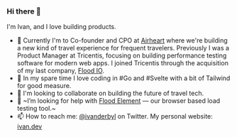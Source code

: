 ### Hi there 👋

I'm Ivan, and I love building products. 

- 🔭 Currently I'm to Co-founder and CPO at [Airheart](https://airheart.com) where we're building a new kind of travel experience for frequent travelers. Previously I was a Product Manager at Tricentis, focusing on building performance testing software for modern web apps. I joined Tricentis through the acquisition of my last company, [Flood IO](github.com/flood-io).
- 🌱 In my spare time I love coding in #Go and #Svelte with a bit of Tailwind for good measure.
- 👯 I'm looking to collaborate on building the future of travel tech.
- 🤔 ~I’m looking for help with [Flood Element](https://github.com/flood-io/element) — our browser based load testing tool.~
- 📫 How to reach me: [@ivanderbyl](https://twitter.com/ivanderbyl) on Twitter. My personal website: [ivan.dev](https://ivan.dev)


<!--
**ivanvanderbyl/ivanvanderbyl** is a ✨ _special_ ✨ repository because its `README.md` (this file) appears on your GitHub profile.

Here are some ideas to get you started:

- 🔭 I’m currently working on ...
- 🌱 I’m currently learning ...
- 👯 I’m looking to collaborate on ...
- 🤔 I’m looking for help with ...
- 💬 Ask me about ...
- 📫 How to reach me: ...
- 😄 Pronouns: ...
- ⚡ Fun fact: ...
-->
